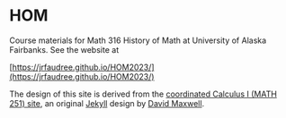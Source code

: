 # HOM

Course materials for Math 316 History of Math at University of Alaska Fairbanks.  See the website at

[https://jrfaudree.github.io/HOM2023/](https://jrfaudree.github.io/HOM2023/)

The design of this site is derived from the [coordinated Calculus I (MATH 251) site](https://uaf-math251.github.io/), an original [Jekyll](https://jekyllrb.com/) design by [David Maxwell](https://damaxwell.github.io/).

